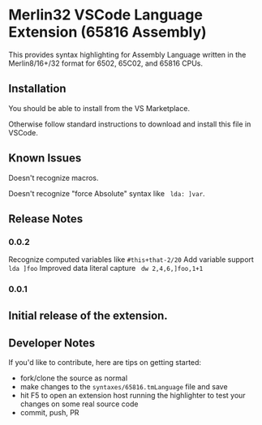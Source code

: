 # Merlin32 VSCode Language Extension (65816 Assembly)

This provides syntax highlighting for Assembly Language written in the Merlin8/16+/32 format for 6502, 65C02, and 65816 CPUs.

## Installation

You should be able to install from the VS Marketplace.  

Otherwise follow standard instructions to download and install this file in VSCode. 


## 
## Known Issues

Doesn't recognize macros.

Doesn't recognize "force Absolute" syntax like ` lda: ]var`.



## Release Notes

### 0.0.2

Recognize computed variables like `#this+that-2/20`
Add variable support ` lda ]foo`
Improved data literal capture ` dw 2,4,6,]foo,1+1`

### 0.0.1

Initial release of the extension.
-----------------------------------------------------------------------------------------------------------


## Developer Notes

If you'd like to contribute, here are tips on getting started:

- fork/clone the source as normal
- make changes to the `syntaxes/65816.tmLanguage` file and save
- hit F5 to open an extension host running the highlighter to test your changes on some real source code
- commit, push, PR
